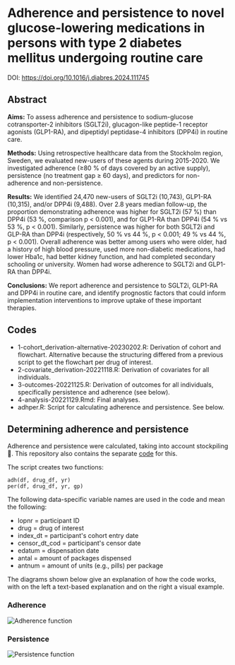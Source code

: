 # Adherence and persistence to novel glucose-lowering medications in persons with type 2 diabetes mellitus undergoing routine care
DOI: https://doi.org/10.1016/j.diabres.2024.111745

## Abstract
**Aims:** To assess adherence and persistence to sodium-glucose cotransporter-2 inhibitors (SGLT2i), glucagon-like peptide-1 receptor agonists (GLP1-RA), and dipeptidyl peptidase-4 inhibitors (DPP4i) in routine care.

**Methods:** Using retrospective healthcare data from the Stockholm region, Sweden, we evaluated new-users of these agents during 2015-2020. We investigated adherence (≥80 % of days covered by an active supply), persistence (no treatment gap ≥ 60 days), and predictors for non-adherence and non-persistence.

**Results:** We identified 24,470 new-users of SGLT2i (10,743), GLP1-RA (10,315), and/or DPP4i (9,488). Over 2.8 years median follow-up, the proportion demonstrating adherence was higher for SGLT2i (57 %) than DPP4i (53 %, comparison p < 0.001), and for GLP1-RA than DPP4i (54 % vs 53 %, p < 0.001). Similarly, persistence was higher for both SGLT2i and GLP-RA than DPP4i (respectively, 50 % vs 44 %, p < 0.001; 49 % vs 44 %, p < 0.001). Overall adherence was better among users who were older, had a history of high blood pressure, used more non-diabetic medications, had lower Hba1c, had better kidney function, and had completed secondary schooling or university. Women had worse adherence to SGLT2i and GLP1-RA than DPP4i.

**Conclusions:** We report adherence and persistence to SGLT2i, GLP1-RA and DPP4i in routine care, and identify prognostic factors that could inform implementation interventions to improve uptake of these important therapies.

## Codes
- 1-cohort_derivation-alternative-20230202.R: Derivation of cohort and flowchart. Alternative because the structuring differed from a previous script to get the flowchart per drug of interest.
- 2-covariate_derivation-20221118.R: Derivation of covariates for all individuals.
- 3-outcomes-20221125.R: Derivation of outcomes for all individuals, specifically persistence and adherence (see below).
- 4-analysis-20221129.Rmd: Final analyses.
- adhper.R: Script for calculating adherence and persistence. See below.

## Determining adherence and persistence
Adherence and persistence were calculated,  taking into account stockpiling :pill:. This repository also contains the separate [code](./adhper.R) for this.

The script creates two functions:

```
adh(df, drug_df, yr)
per(df, drug_df, yr, gp)
```

The following data-specific variable names are used in the code and mean the following:
- lopnr           =   participant ID
- drug            =   drug of interest
- index_dt        =   participant's cohort entry date
- censor_dt_cod   =   participant's censor date
- edatum          =   dispensation date
- antal           =   amount of packages dispensed
- antnum          =   amount of units (e.g., pills) per package

The  diagrams shown below give an explanation of how the code works, with on the left a text-based explanation and on the right a visual example.

### Adherence
![Adherence function](https://github.com/user-attachments/assets/d91fb74e-530d-4d65-b140-d44d2603e3eb)

### Persistence
![Persistence function](https://github.com/user-attachments/assets/fbbe4b1b-ca3c-4e41-8d9f-f614cb97186b)

